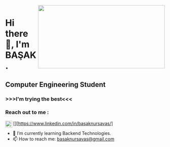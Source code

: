 <img src= "https://media.giphy.com/media/USV0ym3bVWQJJmNu3N/giphy.gif" align="right" width ="400" height="200" >


# Hi there 👋, I'm BAŞAK.  
## Computer Engineering Student
### >>>I'm trying the best<<< 


### Reach out to me :   

[<img  width="22" src="https://unpkg.com/simple-icons@v8/icons/linkedin.svg" align="left" />][https://www.linkedin.com/in/basaknursavas/]






                      
                      


- 🌱 I’m currently learning Backend Technologies.
- 📫 How to reach me: basaknursavas@gmail.com
